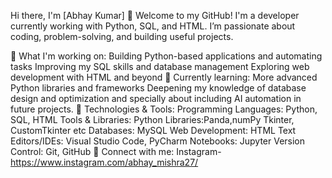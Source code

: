 Hi there, I'm [Abhay Kumar] 👋
Welcome to my GitHub! I'm a developer currently working with Python, SQL, and HTML. I’m passionate about coding, problem-solving, and building useful projects.

🚀 What I'm working on:
Building Python-based applications and automating tasks
Improving my SQL skills and database management
Exploring web development with HTML and beyond
🌱 Currently learning:
More advanced Python libraries and frameworks
Deepening my knowledge of database design and optimization
and specially about including AI automation in future projects.
📌 Technologies & Tools:
Programming Languages: Python, SQL, HTML
Tools & Libraries:
Python Libraries:Panda,numPy Tkinter, CustomTkinter etc
Databases: MySQL
Web Development: HTML
Text Editors/IDEs: Visual Studio Code, PyCharm
Notebooks: Jupyter
Version Control: Git, GitHub
🔗 Connect with me:
Instagram-https://www.instagram.com/abhay_mishra27/

<!---
AbhayKumarMishra027/AbhayKumarMishra027 is a ✨ special ✨ repository because its `README.md` (this file) appears on your GitHub profile.
You can click the Preview link to take a look at your changes.
--->
